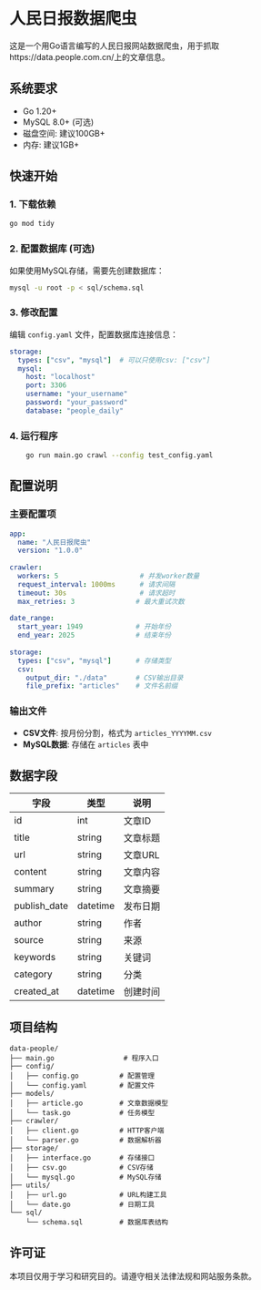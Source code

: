 # 人民日报数据爬虫

这是一个用Go语言编写的人民日报网站数据爬虫，用于抓取https://data.people.com.cn/上的文章信息。


## 系统要求

- Go 1.20+
- MySQL 8.0+ (可选)
- 磁盘空间: 建议100GB+
- 内存: 建议1GB+

## 快速开始

### 1. 下载依赖

```bash
go mod tidy
```

### 2. 配置数据库 (可选)

如果使用MySQL存储，需要先创建数据库：

```bash
mysql -u root -p < sql/schema.sql
```

### 3. 修改配置

编辑 `config.yaml` 文件，配置数据库连接信息：

```yaml
storage:
  types: ["csv", "mysql"]  # 可以只使用csv: ["csv"]
  mysql:
    host: "localhost"
    port: 3306
    username: "your_username"
    password: "your_password"
    database: "people_daily"
```

### 4. 运行程序

```bash
	go run main.go crawl --config test_config.yaml
```


## 配置说明

### 主要配置项

```yaml
app:
  name: "人民日报爬虫"
  version: "1.0.0"
  
crawler:
  workers: 5                    # 并发worker数量
  request_interval: 1000ms      # 请求间隔
  timeout: 30s                  # 请求超时
  max_retries: 3               # 最大重试次数
  
date_range:
  start_year: 1949             # 开始年份
  end_year: 2025               # 结束年份
  
storage:
  types: ["csv", "mysql"]      # 存储类型
  csv:
    output_dir: "./data"       # CSV输出目录
    file_prefix: "articles"    # 文件名前缀
```

### 输出文件

- **CSV文件**: 按月份分割，格式为 `articles_YYYYMM.csv`
- **MySQL数据**: 存储在 `articles` 表中

## 数据字段

| 字段 | 类型 | 说明 |
|------|------|------|
| id | int | 文章ID |
| title | string | 文章标题 |
| url | string | 文章URL |
| content | string | 文章内容 |
| summary | string | 文章摘要 |
| publish_date | datetime | 发布日期 |
| author | string | 作者 |
| source | string | 来源 |
| keywords | string | 关键词 |
| category | string | 分类 |
| created_at | datetime | 创建时间 |


## 项目结构

```
data-people/
├── main.go                 # 程序入口
├── config/
│   ├── config.go          # 配置管理
│   └── config.yaml        # 配置文件
├── models/
│   ├── article.go         # 文章数据模型
│   └── task.go            # 任务模型
├── crawler/
│   ├── client.go          # HTTP客户端
│   └── parser.go          # 数据解析器
├── storage/
│   ├── interface.go       # 存储接口
│   ├── csv.go             # CSV存储
│   └── mysql.go           # MySQL存储
├── utils/
│   ├── url.go             # URL构建工具
│   └── date.go            # 日期工具
└── sql/
    └── schema.sql         # 数据库表结构
```



## 许可证

本项目仅用于学习和研究目的。请遵守相关法律法规和网站服务条款。
